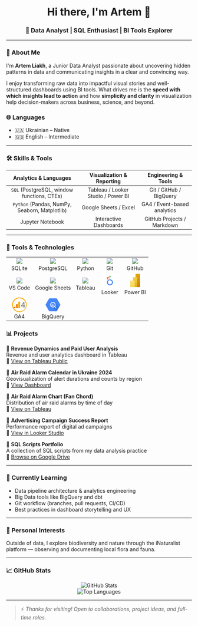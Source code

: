 
<h1 align="center">Hi there, I'm Artem 👋</h1>
<h3 align="center">🔹 Data Analyst | SQL Enthusiast | BI Tools Explorer  
</h3>

---

### 🚀 About Me

I'm **Artem Liakh**, a Junior Data Analyst passionate about uncovering hidden patterns in data and communicating insights in a clear and convincing way.

I enjoy transforming raw data into impactful visual stories and well-structured dashboards using BI tools. What drives me is the **speed with which insights lead to action** and how **simplicity and clarity** in visualization help decision-makers across business, science, and beyond.

### 🌐 Languages

- 🇺🇦 Ukrainian – Native  
- 🇬🇧 English – Intermediate
---

### 🛠️ Skills & Tools

| Analytics & Languages | Visualization & Reporting | Engineering & Tools |
|:---------------------:|:--------------------------:|:--------------------:|
| `SQL` (PostgreSQL, window functions, CTEs) | Tableau / Looker Studio / Power BI | Git / GitHub / BigQuery |
| `Python` (Pandas, NumPy, Seaborn, Matplotlib) | Google Sheets / Excel | GA4 / Event-based analytics |
| Jupyter Notebook | Interactive Dashboards | GitHub Projects / Markdown |

---

<h3>🧰 Tools & Technologies</h3>

<table align="center"> <tr> <td align="center"><img src="https://cdn.jsdelivr.net/gh/devicons/devicon/icons/sqlite/sqlite-original.svg" height="40"/><br/>SQLite</td> <td align="center"><img src="https://cdn.jsdelivr.net/gh/devicons/devicon/icons/postgresql/postgresql-original.svg" height="40"/><br/>PostgreSQL</td> <td align="center"><img src="https://cdn.jsdelivr.net/gh/devicons/devicon/icons/python/python-original.svg" height="40"/><br/>Python</td> <td align="center"><img src="https://cdn.jsdelivr.net/gh/devicons/devicon/icons/git/git-original.svg" height="40"/><br/>Git</td> <td align="center"><img src="https://cdn.jsdelivr.net/gh/devicons/devicon/icons/github/github-original.svg" height="40"/><br/>GitHub</td> </tr> <tr> <td align="center"><img src="https://cdn.jsdelivr.net/gh/devicons/devicon/icons/vscode/vscode-original.svg" height="40"/><br/>VS Code</td> <td align="center"><img src="https://upload.wikimedia.org/wikipedia/commons/3/30/Google_Sheets_logo_%282014-2020%29.svg" height="40"/><br/>Google Sheets</td> <td align="center"><img src="https://upload.wikimedia.org/wikipedia/commons/4/4b/Tableau_Logo.png" height="40"/><br/>Tableau</td> <td align="center"><img src="https://raw.githubusercontent.com/Artem-Liakh/Artem-Liakh/main/assets/looker.png" height="40"/><br/>Looker</td> <td align="center"><img src="https://raw.githubusercontent.com/Artem-Liakh/Artem-Liakh/main/assets/power-bi-icon-logo-png_seeklogo-439962.png" height="40"/><br/>Power BI</td> </tr> <tr> <td align="center"><img src="https://raw.githubusercontent.com/Artem-Liakh/Artem-Liakh/main/assets/ga4-logo.png" height="40"/><br/>GA4</td> <td align="center"><img src="https://raw.githubusercontent.com/Artem-Liakh/Artem-Liakh/main/assets/google_bigquery_logo_icon_168150.webp" height="40"/><br/>BigQuery</td> <td align="center"></td> <td align="center"></td> <td align="center"></td> </tr> </table>


### 📊 Projects

🔹 **Revenue Dynamics and Paid User Analysis**  
Revenue and user analytics dashboard in Tableau  
🔗 [View on Tableau Public](https://public.tableau.com/views/FinalProjectDashboard_17370680516190/RevenueDynamicsandPaidUserAnalysis)

🔹 **Air Raid Alarm Calendar in Ukraine 2024**  
Geovisualization of alert durations and counts by region  
🔗 [View Dashboard](https://public.tableau.com/views/AirRaidAlarmsCalendarinUkraine2024/Airraidalarmcount)

🔹 **Air Raid Alarm Chart (Fan Chord)**  
Distribution of air raid alarms by time of day  
🔗 [View on Tableau](https://public.tableau.com/views/FanChordAirRaidAlarm/Dashboard1)

🔹 **Advertising Campaign Success Report**  
Performance report of digital ad campaigns  
🔗 [View in Looker Studio](https://lookerstudio.google.com/s/oDo1cRO2fX0)

🔹 **SQL Scripts Portfolio**  
A collection of SQL scripts from my data analysis practice  
🔗 [Browse on Google Drive](https://drive.google.com/drive/folders/1aHy5JnODi2yypeFGN_db8TznGjH0GFIs?usp=drive_link)

---

### 🎯 Currently Learning

- Data pipeline architecture & analytics engineering
- Big Data tools like BigQuery and dbt
- Git workflow (branches, pull requests, CI/CD)
- Best practices in dashboard storytelling and UX

---

### 🌿 Personal Interests

Outside of data, I explore biodiversity and nature through the iNaturalist platform — observing and documenting local flora and fauna.

---

### 📈 GitHub Stats

<p align="center">
  <img src="https://github-readme-stats.vercel.app/api?username=Artem-Liakh&show_icons=true&theme=tokyonight" alt="GitHub Stats" />
  <br>
  <img src="https://github-readme-stats.vercel.app/api/top-langs/?username=Artem-Liakh&layout=compact&theme=transparent" alt="Top Languages" />
</p>

---

> ⚡ *Thanks for visiting! Open to collaborations, project ideas, and full-time roles.*

